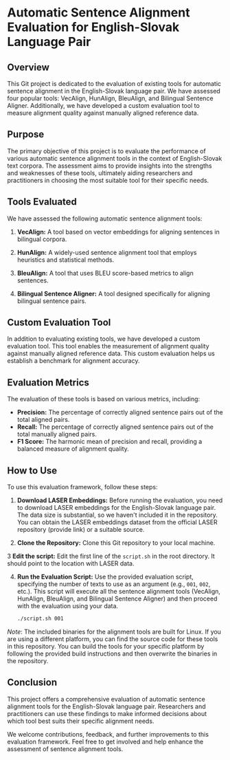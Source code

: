 # Automatic Sentence Alignment Evaluation for English-Slovak Language Pair

## Overview

This Git project is dedicated to the evaluation of existing tools for automatic sentence alignment in the English-Slovak language pair. We have assessed four popular tools: VecAlign, HunAlign, BleuAlign, and Bilingual Sentence Aligner. Additionally, we have developed a custom evaluation tool to measure alignment quality against manually aligned reference data.

## Purpose

The primary objective of this project is to evaluate the performance of various automatic sentence alignment tools in the context of English-Slovak text corpora. The assessment aims to provide insights into the strengths and weaknesses of these tools, ultimately aiding researchers and practitioners in choosing the most suitable tool for their specific needs.

## Tools Evaluated

We have assessed the following automatic sentence alignment tools:

1. **VecAlign:** A tool based on vector embeddings for aligning sentences in bilingual corpora.

2. **HunAlign:** A widely-used sentence alignment tool that employs heuristics and statistical methods.

3. **BleuAlign:** A tool that uses BLEU score-based metrics to align sentences.

4. **Bilingual Sentence Aligner:** A tool designed specifically for aligning bilingual sentence pairs.

## Custom Evaluation Tool

In addition to evaluating existing tools, we have developed a custom evaluation tool. This tool enables the measurement of alignment quality against manually aligned reference data. This custom evaluation helps us establish a benchmark for alignment accuracy.

## Evaluation Metrics

The evaluation of these tools is based on various metrics, including:

- **Precision:** The percentage of correctly aligned sentence pairs out of the total aligned pairs.
- **Recall:** The percentage of correctly aligned sentence pairs out of the total manually aligned pairs.
- **F1 Score:** The harmonic mean of precision and recall, providing a balanced measure of alignment quality.

## How to Use

To use this evaluation framework, follow these steps:

1. **Download LASER Embeddings:** Before running the evaluation, you need to download LASER embeddings for the English-Slovak language pair. The data size is substantial, so we haven't included it in the repository. You can obtain the LASER embeddings dataset from the official LASER repository (provide link) or a suitable source.

2. **Clone the Repository:** Clone this Git repository to your local machine.

3 **Edit the script:** Edit the first line of the `script.sh` in the root directory. It should point to the location with LASER data.

4. **Run the Evaluation Script:** Use the provided evaluation script, specifying the number of texts to use as an argument (e.g., `001`, `002`, etc.). This script will execute all the sentence alignment tools (VecAlign, HunAlign, BleuAlign, and Bilingual Sentence Aligner) and then proceed with the evaluation using your data.

   ```bash
   ./script.sh 001


*Note*: The included binaries for the alignment tools are built for Linux. If you are using a different platform, you can find the source code for these tools in this repository. You can build the tools for your specific platform by following the provided build instructions and then overwrite the binaries in the repository.

## Conclusion

This project offers a comprehensive evaluation of automatic sentence alignment tools for the English-Slovak language pair. Researchers and practitioners can use these findings to make informed decisions about which tool best suits their specific alignment needs.

We welcome contributions, feedback, and further improvements to this evaluation framework. Feel free to get involved and help enhance the assessment of sentence alignment tools.
